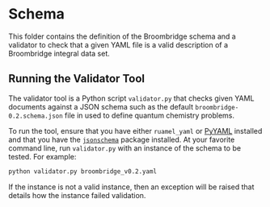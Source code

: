 # Schema #

This folder contains the definition of the Broombridge schema and a validator to check that a given YAML file is a valid description of a Broombridge integral data set.

## Running the Validator Tool ##

The validator tool is a Python script `validator.py` that checks given YAML documents against a JSON schema such as the default `broombridge-0.2.schema.json` file in used to define quantum chemistry problems.

To run the tool, ensure that you have either `ruamel_yaml` or [PyYAML](https://pyyaml.org/wiki/PyYAMLDocumentation) installed and that you have the [`jsonschema`](https://python-jsonschema.readthedocs.io/en/latest/) package installed.
At your favorite command line, run `validator.py` with an instance of the schema to be tested.
For example:

```bash
python validator.py broombridge_v0.2.yaml
```

If the instance is not a valid instance, then an exception will be raised that details how the instance failed validation.
